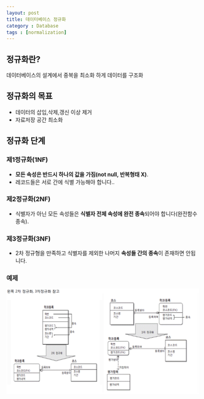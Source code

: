 ```yaml
---
layout: post
title: 데이터베이스 정규화
category : Database
tags : [normalization]
---
```


정규화란?
----
데이터베이스의 설계에서 중복을 최소화 하게 데이터를 구조화

정규화의 목표
----
- 데이터의 삽입,삭제,갱신 이상 제거
- 자료저장 공간 최소화

정규화 단계
----

### 제1정규화(1NF) ###
- **모든 속성은 반드시 하나의 값을 가짐(not null, 반복형태 X)**.
- 레코드들은 서로 간에 식별 가능해야 합니다..

### 제2정규화(2NF) ###
- 식별자가 아닌 모든 속성들은 **식별자 전체 속성에 완전 종속**되어야 합니다(완전함수종속).

### 제3정규화(3NF) ###
- 2차 정규형을 만족하고 식별자를 제외한 나머지 **속성들 간의 종속**이 존재하면 안됩니다.

### 예제 ###
![2~3차정규화](/assets/img/database/database-normalization/1.png)

